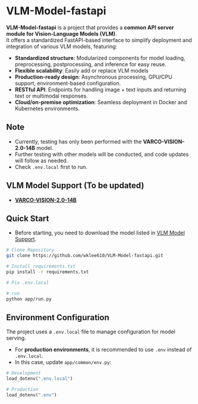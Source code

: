 # VLM-Model-fastapi
**VLM-Model-fastapi** is a project that provides a **common API server module for Vision-Language Models (VLM)**.  
It offers a standardized FastAPI-based interface to simplify deployment and integration of various VLM models, featuring:

- **Standardized structure**: Modularized components for model loading, preprocessing, postprocessing, and inference for easy reuse.  
- **Flexible scalability**: Easily add or replace VLM models
- **Production-ready design**: Asynchronous processing, GPU/CPU support, environment-based configuration. 
- **RESTful API**: Endpoints for handling image + text inputs and returning text or multimodal responses.  
- **Cloud/on-premise optimization**: Seamless deployment in Docker and Kubernetes environments.  

## Note
- Currently, testing has only been performed with the **VARCO-VISION-2.0-14B** model.  
- Further testing with other models will be conducted, and code updates will follow as needed.
- Check `.env.local` first to run.

## VLM Model Support (To be updated)
- [**VARCO-VISION-2.0-14B**](https://huggingface.co/NCSOFT/VARCO-VISION-2.0-14B)

## Quick Start
- Before starting, you need to download the model listed in [VLM Model Support](#vlm-model-support-to-be-updated).


```bash
# Clone Repository
git clone https://github.com/wklee610/VLM-Model-fastapi.git

# Install requirements.txt
pip install -r requirements.txt

# Fix .env.local

# run
python app/run.py
```

## Environment Configuration

The project uses a `.env.local` file to manage configuration for model serving.
- For **production environments**, it is recommended to use `.env` instead of `.env.local`.
- In this case, update `app/common/env.py`:

```python
# Development
load_dotenv(".env.local")

# Production
load_dotenv(".env")
```





